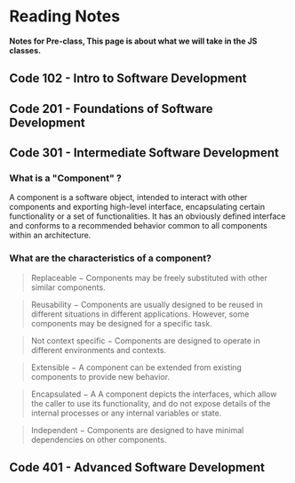 # Reading Notes

**Notes for Pre-class, This page is about what we will take in the JS classes.**

## Code 102 - Intro to Software Development
## Code 201 - Foundations of Software Development
## Code 301 - Intermediate Software Development
### What is a "Component" ?
<p> A component is a software object, intended to interact with other components and exporting high-level interface, encapsulating certain functionality or a set of functionalities. It has an obviously defined interface and conforms to a recommended behavior common to all components within an architecture.</p>

### What are the characteristics of a component?
> Replaceable − Components may be freely substituted with other similar components.

> Reusability − Components are usually designed to be reused in different situations in different applications. However, some components may be designed for a specific task.

> Not context specific − Components are designed to operate in different environments and contexts.

> Extensible − A component can be extended from existing components to provide new behavior.

> Encapsulated − A A component depicts the interfaces, which allow the caller to use its functionality, and do not expose details of the internal processes or any internal variables or state.

> Independent − Components are designed to have minimal dependencies on other components.

## Code 401 - Advanced Software Development

